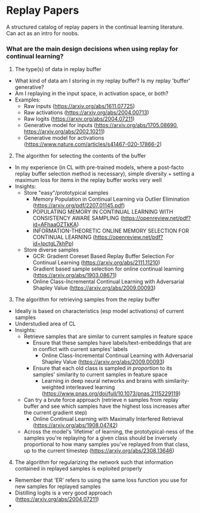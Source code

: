 # Replay Papers

A structured catalog of replay papers in the continual learning literature. Can act as an intro for noobs.

### What are the main design decisions when using replay for continual learning?

1. The type(s) of data in replay buffer
- What kind of data am I storing in my replay buffer? Is my replay 'buffer' generative?
- Am I replaying in the input space, in activation space, or both?
- Examples:
  - Raw inputs (https://arxiv.org/abs/1611.07725)
  - Raw activations (https://arxiv.org/abs/2004.00713)
  - Raw logits (https://arxiv.org/abs/2004.07211)
  - Generative model for inputs (https://arxiv.org/abs/1705.08690, https://arxiv.org/abs/2002.10211)
  - Generative model for activations (https://www.nature.com/articles/s41467-020-17866-2)


2. The algorithm for selecting the contents of the buffer
- In my experience (in CL with pre-trained models, where a post-facto replay buffer selection method is necessary), simple diversity + setting a maximum loss for items in the replay buffer works very well
- Insights:
  - Store "easy"/prototypical samples
    - Memory Population in Continual Learning via Outlier Elimination (https://arxiv.org/pdf/2207.01145.pdf)
    - POPULATING MEMORY IN CONTINUAL LEARNING WITH CONSISTENCY AWARE SAMPLING (https://openreview.net/pdf?id=AFhaaOZTkKA)
    - INFORMATION-THEORETIC ONLINE MEMORY SELECTION FOR CONTINUAL LEARNING (https://openreview.net/pdf?id=IpctgL7khPp)
  - Store diverse samples
    - GCR: Gradient Coreset Based Replay Buffer Selection For Continual Learning (https://arxiv.org/abs/2111.11210)
    - Gradient based sample selection for online continual learning (https://arxiv.org/abs/1903.08671)
    - Online Class-Incremental Continual Learning with Adversarial Shapley Value (https://arxiv.org/abs/2009.00093)


3. The algorithm for retrieving samples from the replay buffer
- Ideally is based on characteristics (esp model activations) of current samples
- Understudied area of CL
- Insights:
  - Retrieve samples that are similar to current samples in feature space
    - Ensure that these samples have labels/text-embeddings that are in conflict with current samples' labels
      - Online Class-Incremental Continual Learning with Adversarial Shapley Value (https://arxiv.org/abs/2009.00093)
    - Ensure that each old class is sampled *in proportion* to its samples' similarity to current samples in feature space
      - Learning in deep neural networks and brains with similarity-weighted interleaved learning (https://www.pnas.org/doi/full/10.1073/pnas.2115229119)
  - Can try a brute force approach (retrieve n samples from replay buffer and see which samples have the highest loss increases after the current gradient step)
    - Online Continual Learning with Maximally Interfered Retrieval (https://arxiv.org/abs/1908.04742)
  - Across the model's 'lifetime' of learning, the prototypical-ness of the samples you're replaying for a given class should be inversely proportional to how many samples you've replayed from that class, up to the current timestep (https://arxiv.org/abs/2308.13646)


4. The algorithm for regularizing the network such that information contained in replayed samples is exploited properly
- Remember that 'ER' refers to using the same loss function you use for new samples for replayed samples
- Distilling logits is a very good approach (https://arxiv.org/abs/2004.07211)
- 

